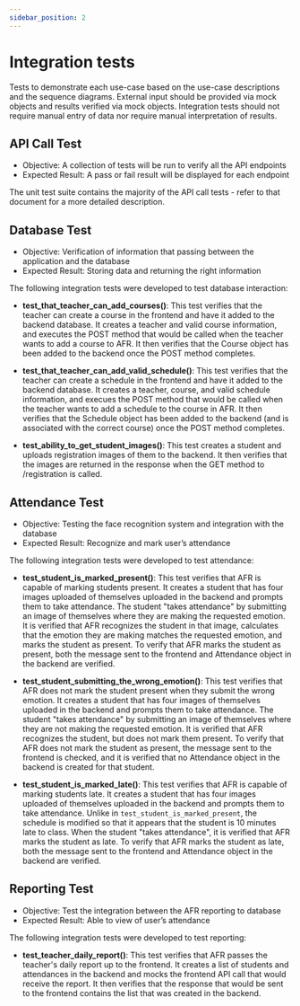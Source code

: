 ```yaml
---
sidebar_position: 2
---
```

# Integration tests

Tests to demonstrate each use-case based on the use-case descriptions and the sequence diagrams. External input should be provided via mock objects and results verified via mock objects. Integration tests should not require manual entry of data nor require manual interpretation of results.

## API Call Test
-	Objective: A collection of tests will be run to verify all the API endpoints 
-	Expected Result: A pass or fail result will be displayed for each endpoint 

The unit test suite contains the majority of the API call tests - refer to that document for a more detailed description. 

## Database Test
-	Objective: Verification of information that passing between the application and the database
-	Expected Result: Storing data and returning the right information

The following integration tests were developed to test database interaction:
- **test_that_teacher_can_add_courses()**: This test verifies that the teacher can create a course in the frontend and have it added to the backend database. It creates a teacher and valid course information, and executes the POST method that would be called when the teacher wants to add a course to AFR. It then verifies that the Course object has been added to the backend once the POST method completes.

- **test_that_teacher_can_add_valid_schedule()**: This test verifies that the teacher can create a schedule in the frontend and have it added to the backend database. It creates a teacher, course, and valid schedule information, and execues the POST method that would be called when the teacher wants to add a schedule to the course in AFR. It then verifies that the Schedule object has been added to the backend (and is associated with the correct course) once the POST method completes.

- **test_ability_to_get_student_images()**: This test creates a student and uploads registration images of them to the backend. It then verifies that the images are returned in the response when the GET method to /registration is called.

## Attendance Test
-	Objective: Testing the face recognition system and integration with the database 
-	Expected Result: Recognize and mark user’s attendance

The following integration tests were developed to test attendance:
- **test_student_is_marked_present()**: This test verifies that AFR is capable of marking students present. It creates a student that has four images uploaded of themselves uploaded in the backend and prompts them to take attendance. The student "takes attendance" by submitting an image of themselves where they are making the requested emotion. It is verified that AFR recognizes the student in that image, calculates that the emotion they are making matches the requested emotion, and marks the student as present. To verify that AFR marks the student as present, both the message sent to the frontend and Attendance object in the backend are verified.

- **test_student_submitting_the_wrong_emotion()**: This test verifies that AFR does not mark the student present when they submit the wrong emotion. It creates a student that has four images of themselves uploaded in the backend and prompts them to take attendance. The student "takes attendance" by submitting an image of themselves where they are not making the requested emotion. It is verified that AFR recognizes the student, but does not mark them present. To verify that AFR does not mark the student as present, the message sent to the frontend is checked, and it is verified that no Attendance object in the backend is created for that student.  

- **test_student_is_marked_late()**: This test verifies that AFR is capable of marking students late. It creates a student that has four images uploaded of themselves uploaded in the backend and prompts them to take attendance. Unlike in ```test_student_is_marked_present```, the schedule is modified so that it appears that the student is 10 minutes late to class. When the student "takes attendance", it is verified that AFR marks the student as late. To verify that AFR marks the student as late, both the message sent to the frontend and Attendance object in the backend are verified.

## Reporting Test
-	Objective: Test the integration between the AFR reporting to database
-	Expected Result: Able to view of user’s attendance

The following integration tests were developed to test reporting:
- **test_teacher_daily_report()**: This test verifies that AFR passes the teacher's daily report up to the frontend. It creates a list of students and attendances in the backend and mocks the frontend API call that would receive the report. It then verifies that the response that would be sent to the frontend contains the list that was created in the backend.
